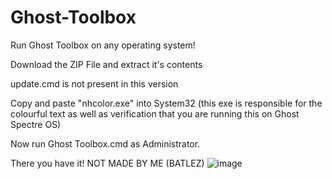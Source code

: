 # Ghost-Toolbox
Run Ghost Toolbox on any operating system!

Download the ZIP File and extract it's contents

update.cmd is not present in this version 

Copy and paste "nhcolor.exe" into System32 (this exe is responsible for the colourful text as well as verification that you are running this on Ghost Spectre OS)

Now run Ghost Toolbox.cmd as Administrator.

There you have it!
NOT MADE BY ME (BATLEZ)
![image](https://user-images.githubusercontent.com/63690709/173284932-79460e9c-7ced-40c1-a9fd-45f850e59dbe.png)
